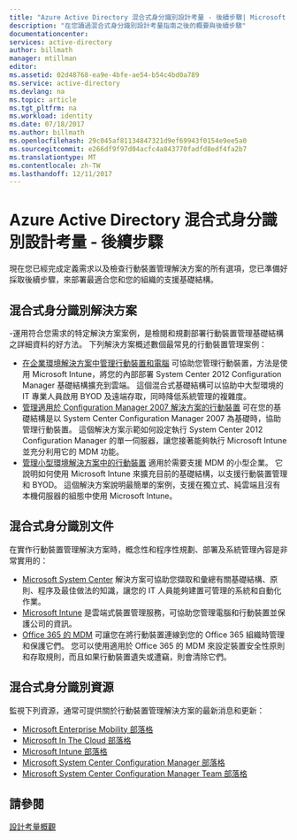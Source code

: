 ```yaml
---
title: "Azure Active Directory 混合式身分識別設計考量 - 後續步驟| Microsoft Docs"
description: "在您讀過混合式身分識別設計考量指南之後的概要與後續步驟"
documentationcenter: 
services: active-directory
author: billmath
manager: mtillman
editor: 
ms.assetid: 02d48768-ea9e-4bfe-ae54-b54c4bd0a789
ms.service: active-directory
ms.devlang: na
ms.topic: article
ms.tgt_pltfrm: na
ms.workload: identity
ms.date: 07/18/2017
ms.author: billmath
ms.openlocfilehash: 29c045af81134847321d9ef69943f0154e9ee5a0
ms.sourcegitcommit: e266df9f97d04acfc4a843770fadfd8edf4fa2b7
ms.translationtype: MT
ms.contentlocale: zh-TW
ms.lasthandoff: 12/11/2017
---
```

# <a name="azure-active-directory-hybrid-identity-design-considerations--next-steps"></a>Azure Active Directory 混合式身分識別設計考量 - 後續步驟
現在您已經完成定義需求以及檢查行動裝置管理解決方案的所有選項，您已準備好採取後續步驟，來部署最適合您和您的組織的支援基礎結構。

## <a name="hybrid-identity-solutions"></a>混合式身分識別解決方案
-運用符合您需求的特定解決方案案例，是檢閱和規劃部署行動裝置管理基礎結構之詳細資料的好方法。 下列解決方案概述數個最常見的行動裝置管理案例：

* [在企業環境解決方案中管理行動裝置和電腦](https://technet.microsoft.com/library/dn582037.aspx) 可協助您管理行動裝置，方法是使用 Microsoft Intune，將您的內部部署 System Center 2012 Configuration Manager 基礎結構擴充到雲端。 這個混合式基礎結構可以協助中大型環境的 IT 專業人員啟用 BYOD 及遠端存取，同時降低系統管理的複雜度。
* [管理適用於 Configuration Manager 2007 解決方案的行動裝置](https://technet.microsoft.com/library/dn508400.aspx) 可在您的基礎結構是以 System Center Configuration Manager 2007 為基礎時，協助管理行動裝置。 這個解決方案示範如何設定執行 System Center 2012 Configuration Manager 的單一伺服器，讓您接著能夠執行 Microsoft Intune 並充分利用它的 MDM 功能。
* [管理小型環境解決方案中的行動裝置](https://technet.microsoft.com/library/dn715906.aspx) 適用於需要支援 MDM 的小型企業。 它說明如何使用 Microsoft Intune 來擴充目前的基礎結構，以支援行動裝置管理和 BYOD。 這個解決方案說明最簡單的案例，支援在獨立式、純雲端且沒有本機伺服器的組態中使用 Microsoft Intune。

## <a name="hybrid-identity-documentation"></a>混合式身分識別文件
在實作行動裝置管理解決方案時，概念性和程序性規劃、部署及系統管理內容是非常實用的：

* [Microsoft System Center](https://technet.microsoft.com/library/cc507089.aspx) 解決方案可協助您擷取和彙總有關基礎結構、原則、程序及最佳做法的知識，讓您的 IT 人員能夠建置可管理的系統和自動化作業。
* [Microsoft Intune](https://technet.microsoft.com/library/jj676587.aspx) 是雲端式裝置管理服務，可協助您管理電腦和行動裝置並保護公司的資訊。
* [Office 365 的 MDM](https://technet.microsoft.com/library/ms.o365.cc.devicepolicy.aspx) 可讓您在將行動裝置連線到您的 Office 365 組織時管理和保護它們。 您可以使用適用於 Office 365 的 MDM 來設定裝置安全性原則和存取規則，而且如果行動裝置遺失或遭竊，則會清除它們。

## <a name="hybrid-identity-resources"></a>混合式身分識別資源
監視下列資源，通常可提供關於行動裝置管理解決方案的最新消息和更新：

* [Microsoft Enterprise Mobility 部落格](http://blogs.technet.com/b/enterprisemobility/)
* [Microsoft In The Cloud 部落格](http://blogs.technet.com/b/in_the_cloud/)
* [Microsoft Intune 部落格](http://blogs.technet.com/b/microsoftintune/)
* [Microsoft System Center Configuration Manager 部落格](http://blogs.technet.com/b/configurationmgr/)
* [Microsoft System Center Configuration Manager Team 部落格](http://blogs.technet.com/b/configmgrteam/)

## <a name="see-also"></a>請參閱
[設計考量概觀](active-directory-hybrid-identity-design-considerations-overview.md)

